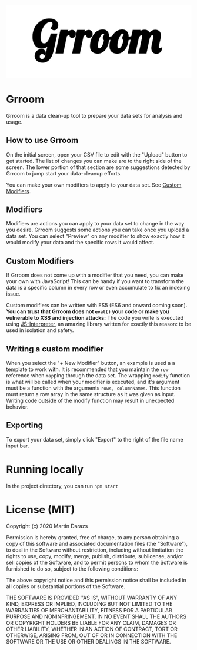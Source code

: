 ![Grroom Logo](logo.png)

# Grroom
Grroom is a data clean-up tool to prepare your data sets for analysis and usage.

## How to use Grroom
On the initial screen, open your CSV file to edit with the "Upload" button to get started. The list of changes you can make are to the right side of the screen. The lower portion of that section are some suggestions detected by Grroom to jump start your data-cleanup efforts.

You can make your own modifiers to apply to your data set. See [Custom Modifiers](#custom-modifiers).

## Modifiers
Modifiers are actions you can apply to your data set to change in the way you desire. Grroom suggests some actions you can take once you upload a data set. You can select "Preview" on any modifier to show exactly how it would modify your data and the specific rows it would affect.

## Custom Modifiers
If Grroom does not come up with a modifier that you need, you can make your own with JavaScript! This can be handy if you want to transform the data is a specific column in every row or even accumulate to fix an indexing issue.

Custom modifiers can be written with ES5 (ES6 and onward coming soon). **You can trust that Grroom does not `eval()` your code or make you vulnerable to XSS and injection attacks:**  The code you write is executed using [JS-Interpreter](https://github.com/NeilFraser/JS-Interpreter/), an amazing library written for exactly this reason: to be used in isolation and safety.

## Writing a custom modifier
When you select the "+ New Modifier" button, an example is used a a template to work with. It is recommended that you maintain the `row` reference when `map`ping through the data set. The wrapping `modify` function is what will be called when your modifier is executed, and it's argument must be a function with the arguments `rows, columnNames`. This function must return a row array in the same structure as it was given as input. Writing code outside of the modify function may result in unexpected behavior.

## Exporting
To export your data set, simply click "Export" to the right of the file name input bar.

# Running locally
In the project directory, you can run `npm start`

# License (MIT)
Copyright (c) 2020 Martin Darazs

Permission is hereby granted, free of charge, to any person obtaining a copy of this software and associated documentation files (the "Software"), to deal in the Software without restriction, including without limitation the rights to use, copy, modify, merge, publish, distribute, sublicense, and/or sell copies of the Software, and to permit persons to whom the Software is furnished to do so, subject to the following conditions:

The above copyright notice and this permission notice shall be included in all copies or substantial portions of the Software.

THE SOFTWARE IS PROVIDED "AS IS", WITHOUT WARRANTY OF ANY KIND, EXPRESS OR IMPLIED, INCLUDING BUT NOT LIMITED TO THE WARRANTIES OF MERCHANTABILITY, FITNESS FOR A PARTICULAR PURPOSE AND NONINFRINGEMENT. IN NO EVENT SHALL THE AUTHORS OR COPYRIGHT HOLDERS BE LIABLE FOR ANY CLAIM, DAMAGES OR OTHER LIABILITY, WHETHER IN AN ACTION OF CONTRACT, TORT OR OTHERWISE, ARISING FROM, OUT OF OR IN CONNECTION WITH THE SOFTWARE OR THE USE OR OTHER DEALINGS IN THE SOFTWARE.
